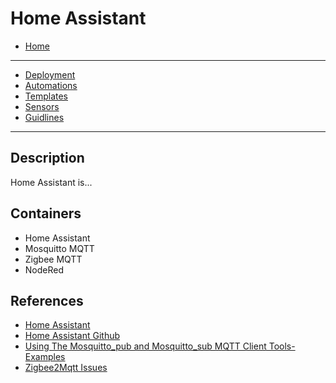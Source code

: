 # Home Assistant
- [Home](../README.md)
---
- [Deployment](./deployment.md)
- [Automations](./automations.md)
- [Templates](./templates.md)
- [Sensors](./sensors.md)
- [Guidlines](./guidlines.md)

---

## Description
Home Assistant is...

## Containers
- Home Assistant
- Mosquitto MQTT
- Zigbee MQTT
- NodeRed


## References
- [Home Assistant](https://www.home-assistant.io)
- [Home Assistant Github](https://github.com/home-assistant)
- [Using The Mosquitto_pub and Mosquitto_sub MQTT Client Tools- Examples](http://www.steves-internet-guide.com/mosquitto_pub-sub-clients/)
- [Zigbee2Mqtt Issues](https://github.com/Koenkk/zigbee2mqtt/issues/10858#issuecomment-1291567559)
